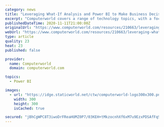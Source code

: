 ```yaml
---
category: news
title: "Leveraging What-If Analysis and Power BI to Make Business Decisions During the Coronavirus Pandemic"
excerpt: "Computerworld covers a range of technology topics, with a focus on these core areas of IT: Windows, Mobile, Apple/enterprise, Office and productivity suites, collaboration, web browsers and blockchain,"
publishedDateTime: 2020-11-11T21:00:00Z
originalUrl: "https://www.computerworld.com/resources/210663/leveraging-what-if-analysis-and-power-bi-to-make-business-decisions-during-the-coronavirus-pandemic"
webUrl: "https://www.computerworld.com/resources/210663/leveraging-what-if-analysis-and-power-bi-to-make-business-decisions-during-the-coronavirus-pandemic"
type: article
quality: 23
heat: 23
published: false

provider:
  name: Computerworld
  domain: computerworld.com

topics:
  - Power BI

images:
  - url: "https://idge.staticworld.net/ctw/computerworld-logo300x300.png"
    width: 300
    height: 300
    isCached: true

secured: "jBhCgWPC8T3iwoDrFReaHUMZ0P7/03KEH+tMkzocnhXf6xM7u9EzxPDSAfFqSbG37cN3oPNXnULmg1o6mcv2/rUl0XqAZ92UuqEkQ9+yeCcKJQgFGQ5mrjp1/2aHpGRepzEvZgi46jMVrtnEcs/Lg3JK863UIOvEd+NQBq4TbubF3GrpYGdjLLQWUOQir4+A2jymJ2LEtv1eeyiyleG8DYcdyRwtgTDrm7ebWB6YmzCH8mmE0s1AY0pgBTNN5LCPpThMs8QJRPuglvQVfKX9NCi3zwQVcHww+L9kVfiLXbWB4a2/66wr3/4rKynvoBD+xV+RGGyTM4lkxqwl/7rHSL3Pzhl2Y56nP8EoVlkUQtI=;qoM+qNWEheZyV3SpgcSTVg=="
---
```


